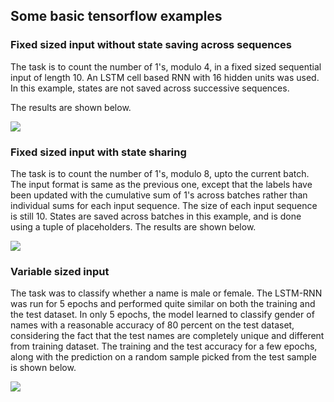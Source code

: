 ## Some basic tensorflow examples
### Fixed sized input without state saving across sequences
The task is to count the number of 1's, modulo 4, in a fixed sized sequential input of length 10. An LSTM cell based RNN with 16 hidden units was used. In this example, states are not saved across successive sequences. 

The results are shown below.


<img src = "https://raw.githubusercontent.com/mizimo/LSTM_RNN_Tensorflow/master/fixed%20size%20input%20rnn/Image/result.png">

### Fixed sized input with state sharing
The task is to count the number of 1's, modulo 8, upto the current batch. The input format is same as the previous one, except that the labels have been updated with the cumulative sum of 1's across batches rather than individual sums for each input sequence. The size of each input sequence is still 10. States are saved across batches in this example, and is done using a tuple of placeholders. The results are shown below.

<img src="https://raw.githubusercontent.com/mizimo/LSTM_RNN_Tensorflow/master/fixed%20size%20input%20with%20state%20sharing/image/result.png">

### Variable sized input
The task was to classify whether a name is male or female. The LSTM-RNN was run for 5 epochs and performed quite similar on both the training and the test dataset. In only 5 epochs, the model learned to classify gender of names with a reasonable accuracy of 80 percent on the test dataset, considering the fact that the test names are completely unique and different from training dataset. The training and the test accuracy for a few epochs, along with the prediction on a random sample picked from the test sample is shown below. 

<img src="https://raw.githubusercontent.com/mizimo/LSTM_RNN_Tensorflow/master/variable%20sized%20input/images/result.png">
